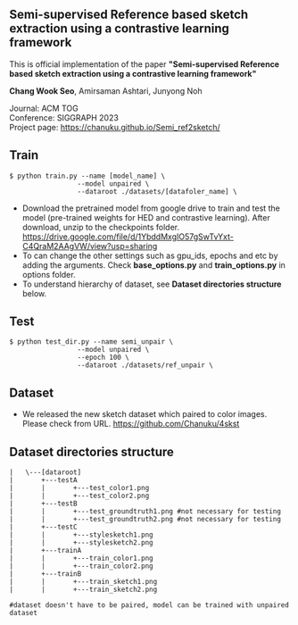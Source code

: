 ## Semi-supervised Reference based sketch extraction using a contrastive learning framework


This is official implementation of the paper **"Semi-supervised Reference based sketch extraction using a contrastive learning framework"**

**Chang Wook Seo**, Amirsaman Ashtari, Junyong Noh


Journal: ACM TOG\
Conference: SIGGRAPH 2023\
Project page: https://chanuku.github.io/Semi_ref2sketch/



        
## Train
    $ python train.py --name [model_name] \
                     --model unpaired \
                     --dataroot ./datasets/[datafoler_name] \

* Download the pretrained model from google drive to train and test the model (pre-trained weights for HED and contrastive learning). After download, unzip to the checkpoints folder.
https://drive.google.com/file/d/1YbddMxgIO57gSwTvYxt-C4QraM2AAgVW/view?usp=sharing
* To can change the other settings such as gpu_ids, epochs and etc by adding the arguments. Check **base_options.py** and **train_options.py** in options folder. 
* To understand hierarchy of dataset, see **Dataset directories structure** below. 


## Test
    $ python test_dir.py --name semi_unpair \
                     --model unpaired \
                     --epoch 100 \
                     --dataroot ./datasets/ref_unpair \



## Dataset
* We released the new sketch dataset which paired to color images. Please check from URL.
https://github.com/Chanuku/4skst


## Dataset directories structure
    |   \---[dataroot]
    |       +---testA
    |       |       +---test_color1.png
    |       |       +---test_color2.png
    |       +---testB
    |       |       +---test_groundtruth1.png #not necessary for testing
    |       |       +---test_groundtruth2.png #not necessary for testing
    |       +---testC
    |       |       +---stylesketch1.png
    |       |       +---stylesketch2.png
    |       +---trainA
    |       |       +---train_color1.png
    |       |       +---train_color2.png
    |       +---trainB
    |       |       +---train_sketch1.png
    |       |       +---train_sketch2.png
    
    #dataset doesn't have to be paired, model can be trained with unpaired dataset
